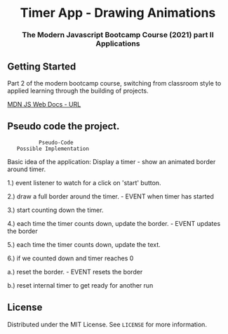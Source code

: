 <h1 align="center">Timer App - Drawing Animations</h1>

<h3 align="center">The Modern Javascript Bootcamp Course (2021) part II Applications</h3>    

<!-- GETTING STARTED -->
## Getting Started
Part 2 of the modern bootcamp course, switching from classroom style to applied learning through the building of projects. 


[MDN JS Web Docs - URL](https://developer.mozilla.org/en-US/docs/Web/javascript)

## Pseudo code the project.
              Pseudo-Code
       Possible Implementation

Basic idea of the application: Display a timer - show an animated border around timer.

1.) event listener to watch for a click on 'start' button.

2.) draw a full border around the timer. - EVENT when timer has started

3.) start counting down the timer.

4.) each time the timer counts down, update the border. - EVENT updates the border

5.) each time the timer counts down, update the text.

6.) if we counted down and timer reaches 0

a.) reset the border. - EVENT resets the border   

b.) reset internal timer to get ready for another run



<!-- LICENSE -->
## License

Distributed under the MIT License. See `LICENSE` for more information.
